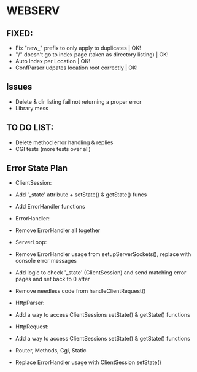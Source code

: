 # WEBSERV

## FIXED:
* Fix "new_" prefix to only apply to duplicates | OK!
* "/" doesn't go to index page (taken as directory listing) | OK!
* Auto Index per Location | OK!
* ConfParser udpates location root correctly | OK!

## Issues
* Delete & dir listing fail not returning a proper error
* Library mess

## TO DO LIST:
* Delete method error handling & replies
* CGI tests (more tests over all)

## Error State Plan

* ClientSession:
 * Add '_state' attribute + setState() & getState() funcs
 * Add ErrorHandler functions

* ErrorHandler:
 * Remove ErrorHandler all together

* ServerLoop:
 * Remove ErrorHandler usage from setupServerSockets(), replace with console error messages
 * Add logic to check '_state' (ClientSession) and send matching error pages and set back to 0 after
 * Remove needless code from handleClientRequest()

* HttpParser:
 * Add a way to access ClientSessions setState() & getState() functions

* HttpRequest:
 * Add a way to access ClientSessions setState() & getState() functions

* Router, Methods, Cgi, Static
 * Replace ErrorHandler usage with ClientSession setState()
